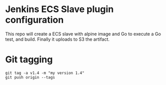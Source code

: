 # Jenkins ECS Slave plugin configuration

This repo will create a ECS slave with alpine image and Go to execute a Go test, and build. Finally it uploads to S3 the artifact.



# Git tagging

```
git tag -a v1.4 -m "my version 1.4"
git push origin --tags
```